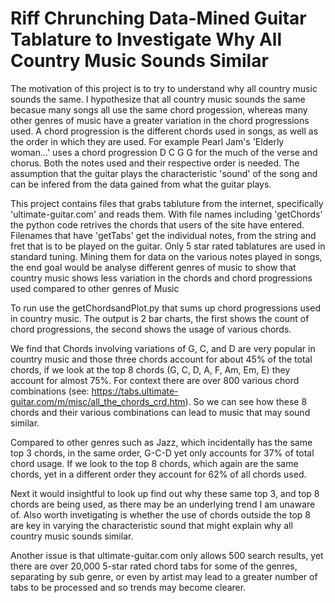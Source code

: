 # Riff Chrunching Data-Mined Guitar Tablature to Investigate Why All Country Music Sounds Similar 

The motivation of this project is to try to understand why all country music sounds the same. I hypothesize that all country music sounds the same becasue many songs all use the same chord progession, whereas many other genres of music have a greater variation in the chord 
progressions used.
A chord progression is the different chords used in songs, as well as the order in which they are used. For example Pearl Jam's 'Elderly woman...' uses a chord progression D C G G for the much of the verse and chorus.
Both the notes used and their respective order is needed. The assumption that the guitar plays the characteristic 'sound' of the song and can be infered from the data gained from what the guitar plays.

This project contains files that grabs tabluture from the internet, specifically 'ultimate-guitar.com' and reads them. 
With file names including 'getChords' the python code retrives the chords that users of the site have entered. Filenames that have 'getTabs' get the individual notes, from the string and fret that is to be played on the guitar. Only 5 star rated tablatures are used in standard tuning. 
Mining them for data on the various notes played in songs, the end goal would be analyse different genres of music to show that country music shows less variation in the chords and chord progressions used compared to other genres of Music

To run use the getChordsandPlot.py that sums up chord progressions used in country music.
The output is  2 bar charts, the first shows the count of chord progressions, the second shows the usage of various chords.

We find that Chords involving variations of G, C, and D are very popular in country music and those three chords account for about 45% of the total chords, if we look at the top 8 chords (G, C, D, A, F, Am, Em, E) they account for almost 75%. For context there are over 800 various chord combinations (see: https://tabs.ultimate-guitar.com/m/misc/all_the_chords_crd.htm). So we can see how these 8 chords and their various combinations can lead to music that may sound similar.

Compared to other genres such as Jazz, which incidentally has the same top 3 chords, in the same order, G-C-D yet only accounts for 37% of total chord usage. If we look to the top 8 chords, which again are the same chords, yet in a different order they account for 62% of all chords used.

Next it would insightful to look up find out why these same top 3, and top 8 chords are being used, as there may be an underlying trend I am unaware of. Also worth invetigating is whether the use of chords outside the top 8 are key in varying the characteristic sound that might explain why all country music sounds similar.

Another issue is that ultimate-guitar.com only allows 500 search results, yet there are over 20,000 5-star rated chord tabs for some of the genres, separating by sub genre, or even by artist may lead to a greater number of tabs to be processed and so trends may become clearer.
